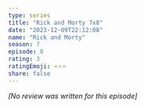 ```yaml
---
type: series
title: "Rick and Morty 7x8"
date: "2023-12-09T22:12:08"
name: "Rick and Morty"
season: 7
episode: 8
rating: 3
ratingEmoji: ⭐️⭐️⭐️
share: false
---
```


_[No review was written for this episode]_

